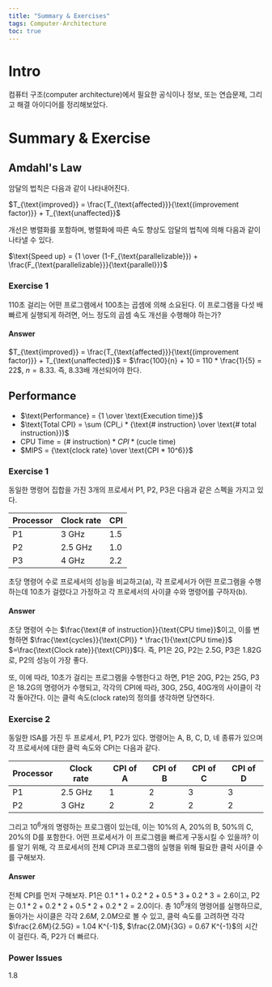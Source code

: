 ```yaml
---
title: "Summary & Exercises"
tags: Computer-Architecture
toc: true
---
```


# Intro
컴퓨터 구조(computer architecture)에서 필요한 공식이나 정보, 또는 연습문제, 그리고 해결 아이디어를 정리해보았다.


# Summary & Exercise
## Amdahl's Law
암달의 법칙은 다음과 같이 나타내어진다.

$T_{\text{improved}} = \frac{T_{\text{affected}}}{\text{(improvement factor)}} + T_{\text{unaffected}}$

개선은 병렬화를 포함하며, 병렬화에 따른 속도 향상도 암달의 법칙에 의해 다음과 같이 나타낼 수 있다.

$\text{Speed up} = {1 \over (1-F_{\text{parallelizable}}) + \frac{F_{\text{parallelizable}}}{\text{parallel}}}$

### Exercise 1
110초 걸리는 어떤 프로그램에서 100초는 곱셈에 의해 소요된다. 이 프로그램을 다섯 배 빠르게 실행되게 하려면, 어느 정도의 곱셈 속도 개선을 수행해야 하는가?

#### Answer
$T_{\text{improved}} = \frac{T_{\text{affected}}}{\text{(improvement factor)}} + T_{\text{unaffected}}$ = $\frac{100}{n} + 10 = 110 * \frac{1}{5} = 22$, $n = 8.33$. 즉, 8.33배 개선되어야 한다.

## Performance

- $\text{Performance} = {1 \over \text{Execution time}}$
- $\text{Total CPI} = \sum (CPI_i * {\text{# instruction} \over \text{# total instruction}})$
- $\text{CPU Time} = \text{(# instruction)} * CPI * \text{(cucle time)}$
- $MIPS = {\text{clock rate} \over \text{CPI * 10^6}}$

### Exercise 1
동일한 명령어 집합을 가진 3개의 프로세서 P1, P2, P3은 다음과 같은 스펙을 가지고 있다.

Processor | Clock rate | CPI
---|---|---
P1 | 3 GHz | 1.5
P2 | 2.5 GHz | 1.0
P3 | 4 GHz | 2.2

초당 명령어 수로 프로세서의 성능을 비교하고(a), 각 프로세서가 어떤 프로그램을 수행하는데 10초가 걸렸다고 가정하고 각 프로세서의 사이클 수와 명령어를 구하자(b).

#### Answer
초당 명령어 수는 $\frac{\text{# of instruction}}{\text{CPU time}}$이고, 이를 변형하면 $\frac{\text{cycles}}{\text{CPI}} * \frac{1}{\text{CPU time}}$ $=\frac{\text{Clock rate}}{\text{CPI}}$다. 즉, P1은 2G, P2는 2.5G, P3은 1.82G로, P2의 성능이 가장 좋다.

또, 이에 따라, 10초가 걸리는 프로그램을 수행한다고 하면, P1은 20G, P2는 25G, P3은 18.2G의 명령어가 수행되고, 각각의 CPI에 따라, 30G, 25G, 40G개의 사이클이 각각 돌아간다. 이는 클럭 속도(clock rate)의 정의를 생각하면 당연하다.

### Exercise 2
동일한 ISA를 가진 두 프로세서, P1, P2가 있다. 명령어는 A, B, C, D, 네 종류가 있으며 각 프로세서에 대한 클럭 속도와 CPI는 다음과 같다.

Processor | Clock rate | CPI of A | CPI of B | CPI of C | CPI of D
---|---|---|---|---|---
P1 | 2.5 GHz | 1 | 2 | 3 | 3
P2 | 3 GHz | 2 | 2 | 2 | 2

그리고 $10^6$개의 명령하는 프로그램이 있는데, 이는 10%의 A, 20%의 B, 50%의 C, 20%의 D를 포함한다. 어떤 프로세서가 이 프로그램을 빠르게 구동시킬 수 있을까? 이를 알기 위해, 각 프로세서의 전체 CPI과 프로그램의 실행을 위해 필요한 클럭 사이클 수를 구해보자.

#### Answer
전체 CPI를 먼저 구해보자. P1은 $0.1 * 1 + 0.2 * 2 + 0.5 * 3 + 0.2 * 3 = 2.6$이고, P2는 $0.1 * 2 + 0.2 * 2 + 0.5 * 2 + 0.2 * 2 = 2.0$이다. 총 $10^6$개의 명령어를 실행하므로, 돌아가는 사이클은 각각 $2.6M$, $2.0M$으로 볼 수 있고, 클럭 속도를 고려하면 각각 $\frac{2.6M}{2.5G} = 1.04 K^{-1}$, $\frac{2.0M}{3G} = 0.67 K^{-1}$의 시간이 걸린다. 즉, P2가 더 빠르다.

### Power Issues
1.8